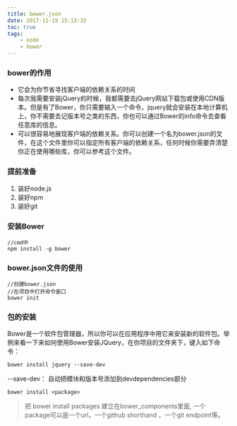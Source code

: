 ```yaml
---
title: bower.json
date: 2017-11-19 15:13:32
toc: true
tags:
    - node
    - bower
---
```


### bower的作用
- 它会为你节省寻找客户端的依赖关系的时间
- 每次我需要安装jQuery的时候，我都需要去jQuery网站下载包或使用CDN版本。但是有了Bower，你只需要输入一个命令，jquery就会安装在本地计算机上，你不需要去记版本号之类的东西，你也可以通过Bower的info命令去查看任意库的信息。
- 可以很容易地展现客户端的依赖关系。你可以创建一个名为bower.json的文件，在这个文件里你可以指定所有客户端的依赖关系，任何时候你需要弄清楚你正在使用哪些库，你可以参考这个文件。

<!--more-->
### 提前准备
1. 装好node.js
2. 装好npm
3. 装好git
### 安装Bower
```
//cmd中
npm install -g bower
```

### bower.json文件的使用
```
//创建bower.json
//在项目中打开命令窗口
bower init
```
### 包的安装
Bower是一个软件包管理器，所以你可以在应用程序中用它来安装新的软件包。举例来看一下来如何使用Bower安装JQuery，在你项目的文件夹下，键入如下命令：
```
bower install jquery --save-dev
```
--save-dev： 自动把模块和版本号添加到devdependencies部分
```
bower install <package>
```
> 把 bower install packages 建立在bower_components里面,
一个package可以是一个url，一个github shorthand ，一个git endpoint等。